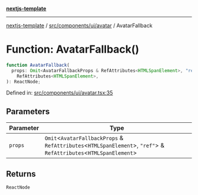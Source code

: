 [**nextjs-template**](../../../../../README.md)

---

[nextjs-template](../../../../../README.md) / [src/components/ui/avatar](../README.md) / AvatarFallback

# Function: AvatarFallback()

```ts
function AvatarFallback(
  props: Omit<AvatarFallbackProps & RefAttributes<HTMLSpanElement>, "ref"> &
    RefAttributes<HTMLSpanElement>,
): ReactNode;
```

Defined in: [src/components/ui/avatar.tsx:35](https://github.com/Its-Satyajit/nextjs-template/blob/a020f2e64682696d16eea8be5c54d400aa09764e/src/components/ui/avatar.tsx#L35)

## Parameters

| Parameter | Type                                                                                                                   |
| --------- | ---------------------------------------------------------------------------------------------------------------------- |
| `props`   | `Omit`\<`AvatarFallbackProps` & `RefAttributes`\<`HTMLSpanElement`\>, `"ref"`\> & `RefAttributes`\<`HTMLSpanElement`\> |

## Returns

`ReactNode`
